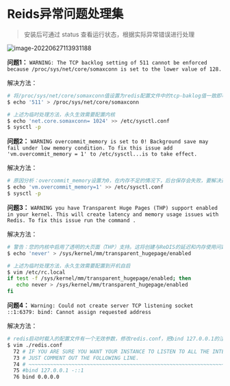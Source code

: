 # Reids异常问题处理集

> 安装后可通过 status 查看运行状态，根据实际异常错误进行处理

![image-20220627113931188](https://yuikuen-1259273046.cos.ap-guangzhou.myqcloud.com/devops/image-20220627113931188.png)

**问题1：**
`WARNING: The TCP backlog setting of 511 cannot be enforced because /proc/sys/net/core/somaxconn is set to the lower value of 128.`

解决方法：
```bash
# 将/proc/sys/net/core/somaxconn值设置为redis配置文件中的tcp-baklog值一致即可
$ echo '511' > /proc/sys/net/core/somaxconn

# 上述为临时处理方法，永久生效需要配置内核
$ echo 'net.core.somaxconn= 1024' >> /etc/sysctl.conf
$ sysctl -p
```

**问题2：**
`WARNING overcommit_memory is set to 0! Background save may fail under low memory condition. To fix this issue add 'vm.overcommit_memory = 1' to /etc/sysctl...is to take effect.`

解决方法：
```bash
# 原因分析：overcommit_memory设置为0，在内存不足的情况下，后台保存会失败，要解决这个问题需要将此值改为1，然后重新加载，使其生效
$ echo 'vm.overcommit_memory=1' >> /etc/sysctl.conf 
$ sysctl -p
```

**问题3：**
`WARNING you have Transparent Huge Pages (THP) support enabled in your kernel. This will create latency and memory usage issues with Redis. To fix this issue run the command .`

解决方法：
```bash
# 警告：您的内核中启用了透明的大页面（THP）支持。这将创建与ReDIS的延迟和内存使用问题。若要修复此问题，请运行命令“EngEng/mS/mL/mM/ExpListNo.HugPoIP/启用”为root，并将其添加到您的/etc/rc.local，以便在重新启动后保留设置。在禁用THP之后，必须重新启动redis。
$ echo 'never' > /sys/kernel/mm/transparent_hugepage/enabled

# 上述为临时处理方法，永久生效需要配置到开机自启
$ vim /etc/rc.local
if test -f /sys/kernel/mm/transparent_hugepage/enabled; then
   echo never > /sys/kernel/mm/transparent_hugepage/enabled
fi
```

**问题4：**
`Warning: Could not create server TCP listening socket ::1:6379: bind: Cannot assign requested address`

解决方法：
```bash
# redis启动时载入的配置文件有一个无效参数，修改redis.conf，把bind 127.0.0.1的注释，并改成0
$ vim ./redis.conf
  72 # IF YOU ARE SURE YOU WANT YOUR INSTANCE TO LISTEN TO ALL THE INTERFACES
  73 # JUST COMMENT OUT THE FOLLOWING LINE.
  74 # ~~~~~~~~~~~~~~~~~~~~~~~~~~~~~~~~~~~~~~~~~~~~~~~~~~~~~~~~~~~~~~~~~~~~~~~~
  75 #bind 127.0.0.1 -::1
  76 bind 0.0.0.0
```